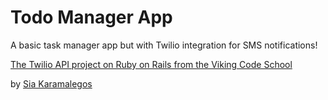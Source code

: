 # Todo Manager App

A basic task manager app but with Twilio integration for SMS notifications!

[The Twilio API project on Ruby on Rails from the Viking Code School](http://www.vikingcodeschool.com)

by [Sia Karamalegos](https://github.com/siakaramalegos)
